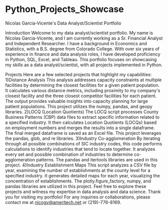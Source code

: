 # Python_Projects_Showcase
Nicolas Garcia-Vicente's Data Analyst/Scientist Portfolio

Introduction
Welcome to my data analyst/scientist portfolio. My name is Nicolas Garcia-Vicente, and I am currently working as a Sr. Financial Analyst and Independent Researcher. I have a background in Economics and Statistics, with a B.S. degree from Colorado College. With over six years of experience in finance and data analysis roles, I have developed proficiency in Python, SQL, Excel, and Tableau. This portfolio focuses on showcasing my skills as a data analyst/scientist, with all projects implemented in Python.

Projects
Here are a few selected projects that highlight my capabilities:
1)Distance Analysis
This analysis addresses capacity constraints at multiple facilities by determining the closest facilities for a given patient population. It calculates various distance metrics, including proximity to my company's closest facility and the three closest competitor facilities for each patient. The output provides valuable insights into capacity planning for large patient populations. This project utilizes the numpy, pandas, and geopy libraries.
2)LOCQ (Location Quotients)
The LOCQ script processes County Business Patterns (CBP) data files to extract specific information related to a specified industry. It then calculates Location Quotients (LOCQs) based on employment numbers and merges the results into a single dataframe. The final merged dataframe is saved as an Excel file. This project leverages the pandas, glob, and re libraries.
3)Industry Co-agglomeration
By iterating through all possible combinations of SIC industry codes, this code performs calculations to identify industries that tend to locate together. It analyzes every set and possible combination of industries to determine co-agglomeration patterns. The pandas and itertools libraries are used in this project.
4)Industry Establishment Maps
This script analyzes a CSV file by year, examining the number of establishments at the county level for a specified industry. It generates detailed maps for each year, visualizing the concentration of establishments. The plotly.figure_factory, numpy, and pandas libraries are utilized in this project.
Feel free to explore these projects and witness my expertise in data analysis and data science.
Thank you for visiting my portfolio! For any inquiries or collaborations, please contact me at nicogv@ameritech.net or (219)-776-8169.

